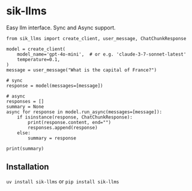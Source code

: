 # sik-llms

Easy llm interface. Sync and Async support.


```
from sik_llms import create_client, user_message, ChatChunkResponse

model = create_client(
    model_name='gpt-4o-mini',  # or e.g. 'claude-3-7-sonnet-latest'
    temperature=0.1,
)
message = user_message("What is the capital of France?")

# sync
response = model(messages=[message])

# async
responses = []
summary = None
async for response in model.run_async(messages=[message]):
    if isinstance(response, ChatChunkResponse):
        print(response.content, end="")
        responses.append(response)
    else:
        summary = response

print(summary)
```

## Installation

`uv install sik-llms` or `pip install sik-llms`
